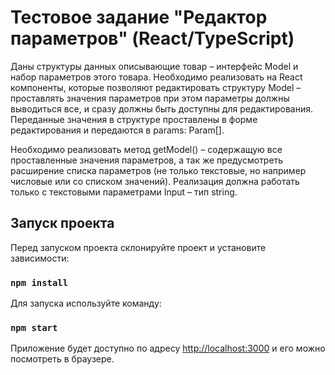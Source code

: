 # Тестовое задание "Редактор параметров" (React/TypeScript)

Даны структуры данных описывающие товар – интерфейс Model и набор
параметров этого товара. Необходимо реализовать на React компоненты, которые
позволяют редактировать структуру Model – проставлять значения параметров при
этом параметры должны выводиться все, и сразу должны быть доступны для
редактирования. Переданные значения в структуре проставлены в форме
редактирования и передаются в params: Param[]. 

Необходимо реализовать метод getModel() – содержащую все проставленные значения
параметров, а так же предусмотреть расширение списка параметров (не только текстовые, но например числовые или
со списком значений). Реализация должна работать только с текстовыми
параметрами Input – тип string.

## Запуск проекта

Перед запуском проекта склонируйте проект и установите зависимости: 

### `npm install`

Для запуска используйте команду:

### `npm start`

Приложение будет доступно по адресу [http://localhost:3000](http://localhost:3000) и его можно посмотреть в браузере.

